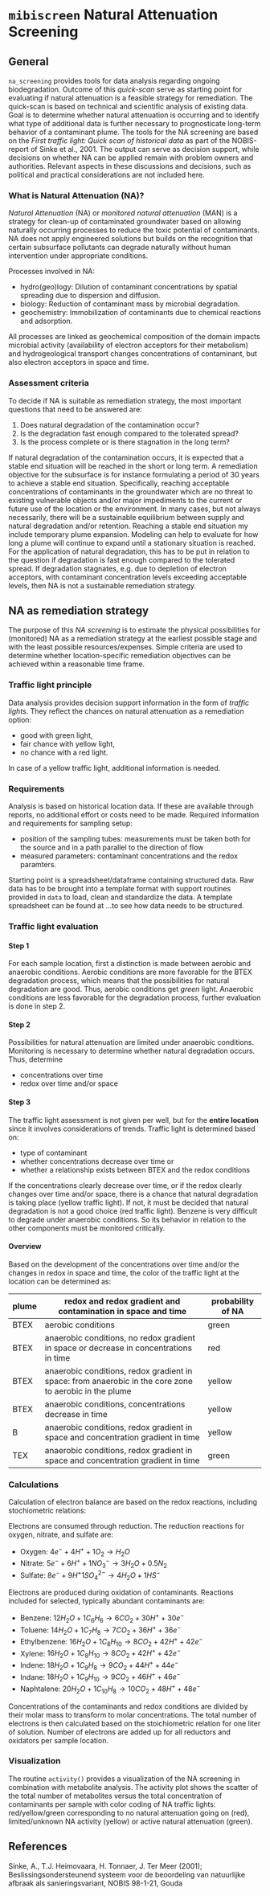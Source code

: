 # `mibiscreen` Natural Attenuation Screening

## General

`na_screening` provides tools for data analysis regarding ongoing biodegradation. Outcome of this *quick-scan* serve as starting point for evaluating if natural attenuation is a feasible strategy for remediation. The quick-scan is based on technical and scientific analysis of existing data. Goal is to determine whether natural attenuation is occurring and to identify what type of additional data is further necessary to prognosticate long-term behavior of a contaminant plume. The tools for the NA screening are based on the *First traffic light: Quick scan of historical data* as part of the NOBIS-report of Sinke et al., 2001. The output can serve as decision support, while decisions on whether NA can be applied remain with problem owners and authorities. Relevant aspects in these discussions and decisions, such as political and practical considerations are not included here.


### What is Natural Attenuation (NA)?

*Natural Attenuation* (NA) or *monitored natural attenuation* (MAN) is a strategy for clean-up of contaminated groundwater based on allowing naturally occurring processes to reduce the toxic potential of contaminants. NA does not apply engineered solutions but builds on the recognition that certain subsurface pollutants can degrade naturally without
human intervention under appropriate conditions.

Processes involved in NA:

* hydro(geo)logy: Dilution of contaminant concentrations by spatial spreading due to dispersion and diffusion.
* biology: Reduction of contaminant mass by microbial degradation. 
* geochemistry: Immobilization of contaminants due to chemical reactions and adsorption.

All processes are linked as geochemical composition of the domain impacts microbial activity (availability of electron acceptors for their metabolism) and hydrogeological transport changes concentrations of contaminant, but also electron acceptors in space and time. 

### Assessment criteria
To decide if NA is suitable as remediation strategy, the most important questions that need to be answered are:

1. Does natural degradation of the contamination occur?
2. Is the degradation fast enough compared to the tolerated spread?
3. Is the process complete or is there stagnation in the long term?

If natural degradation of the contamination occurs, it is expected that a stable end situation will be reached in the short or long term. A remediation objective for the subsurface is for instance formulating a period of 30 years to achieve a stable end situation. Specifically, reaching acceptable concentrations of contaminants in the groundwater which are no threat to existing vulnerable objects and/or major impediments to the current or future use of the location or the environment. In many cases, but not always necessarily, there will be a sustainable equilibrium between supply and natural degradation and/or retention. Reaching a stable end situation my include temporary plume expansion. Modeling can help to evaluate for how long a plume will continue to expand until a stationary situation is reached. For the application of natural degradation, this has to be put in relation to the question if degradation is fast enough compared to the tolerated spread. If degradation stagnates, e.g. due to depletion of electron acceptors, with contaminant concentration levels exceeding acceptable levels, then NA is not a sustainable remediation strategy. 

## NA as remediation strategy


The purpose of this *NA screening* is to estimate the physical possibilities for (monitored) NA as a remediation strategy at the earliest possible stage and with the least possible resources/expenses. Simple criteria are used to determine whether location-specific remediation objectives can be achieved within a reasonable time frame.

### Traffic light principle

Data analysis provides decision support information in the form of *traffic lights*. They reflect the chances on natural attenuation as a remediation option: 

* good with green light, 
* fair chance with yellow light, 
* no chance with a red light. 

In case of a yellow traffic light, additional information is needed.

### Requirements

Analysis is based on historical location data. If these are available through reports, no additional effort or costs need to be made. Required information and requirements for sampling setup:

* position of the sampling tubes: measurements must be taken both for the source and in a path parallel to the direction of flow
* measured parameters: contaminant concentrations and the redox paramters.

Starting point is a spreadsheet/dataframe containing structured data. Raw data has to be brought into a template format with support routines provided in `data` to load, clean and standardize the data.
A template spreadsheet can be found at ...to see how data needs to be structured.


### Traffic light evaluation

#### Step 1
For each sample location, first a distinction is made between aerobic and anaerobic conditions. Aerobic conditions are more favorable for the BTEX degradation process, which means that the possibilities for natural degradation are good. Thus, aerobic conditions get *green* light. Anaerobic conditions are less favorable for the degradation process, further evaluation is done in step 2.


#### Step 2
Possibilities for natural attenuation are limited under anaerobic conditions. Monitoring is necessary to determine whether natural degradation occurs. Thus, determine

* concentrations over time 
* redox over time and/or space

#### Step 3

The traffic light assessment is not given per well, but for the **entire location** since it involves considerations of trends. 
Traffic light is determined based on:

* type of contaminant
* whether concentrations decrease over time or 
* whether a relationship exists between BTEX and the redox conditions

If the concentrations clearly decrease over time, or if the redox clearly changes over time and/or space, there is a chance that natural degradation is taking place (yellow traffic light). 
If not, it must be decided that natural degradation is not a good choice (red traffic light). Benzene is very difficult to degrade under anaerobic conditions. So its behavior in relation to the other components must be monitored critically. 

#### Overview

Based on the development of the concentrations over time and/or the changes in redox in space and time, the color of the traffic light at the location can be determined as:

| plume | redox and redox gradient and contamination in space and time      |    probability of NA    |
| ------| ----------------------------------------------------------------- | ------------------------|
| BTEX  | aerobic conditions | green |
| BTEX  | anaerobic conditions, no redox gradient in space or decrease in concentrations in time | red |
| BTEX  | anaerobic conditions, redox gradient in space: from anaerobic in the core zone to aerobic in the plume | yellow |
| BTEX  | anaerobic conditions, concentrations decrease in time | yellow |
| B     | anaerobic conditions, redox gradient in space and concentration gradient in time | yellow |
| TEX   | anaerobic conditions, redox gradient in space and concentration gradient in time | green  |

### Calculations

Calculation of electron balance are based on the redox reactions, including stochiometric relations:

Electrons are consumed through reduction. The reduction reactions for oxygen,
nitrate, and sulfate are:

* Oxygen: $4 e^- + 4 H^+ + 1 O_2 \rightarrow  H_2 O$
* Nitrate: $5e^- + 6 H^+ + 1 NO_3^- \rightarrow 3 H_2O + 0.5 N_2$
* Sulfate: $8e^- + 9 H^+ 1 SO_4^{2-} \rightarrow 4H_2O + 1HS^{-}$

Electrons are produced during oxidation of contaminants. Reactions included for selected, typically abundant contaminants are:

* Benzene: $12 H_2O + 1 C_6H_6  \rightarrow 6CO_2 + 30 H^+ + 30e^-$
* Toluene: $14 H_2O + 1 C_7H_8  \rightarrow 7CO_2 + 36 H^+ + 36e^-$
* Ethylbenzene: $16 H_2O + 1 C_8H_{10}  \rightarrow 8CO_2 + 42 H^+ + 42e^-$
* Xylene: $16 H_2O + 1 C_8H_{10}  \rightarrow 8CO_2 + 42 H^+ + 42e^-$
* Indene: $18 H_2O + 1 C_9H_{8}  \rightarrow 9CO_2 + 44 H^+ + 44e^-$
* Indane: $18 H_2O + 1 C_9H_{10}  \rightarrow 9CO_2 + 46 H^+ + 46e^-$
* Naphtalene: $20 H_2O + 1 C_{10}H_{8}  \rightarrow 10CO_2 + 48 H^+ + 48e^-$

Concentrations of the contaminants and redox conditions are divided by their molar mass to transform to molar concentrations.
The total number of electrons is then calculated based on the stoichiometric relation for one liter of solution. Number of electrons 
are added up for all reductors and oxidators per sample location.

### Visualization

The routine `activity()` provides a visualization of the NA screening in combination with metabolite analysis. 
The activity plot shows the scatter of the total number of metabolites versus the total concentration of contaminants per sample with color
coding of NA traffic lights: red/yellow/green corresponding to no natural attenuation going on (red), limited/unknown NA activity (yellow) 
or active natural attenuation (green).

## References

Sinke, A., T.J. Heimovaara, H. Tonnaer, J. Ter Meer (2001); Beslissingsondersteunend systeem voor de beoordeling van natuurlijke afbraak als sanieringsvariant, NOBIS 98-1-21, Gouda

